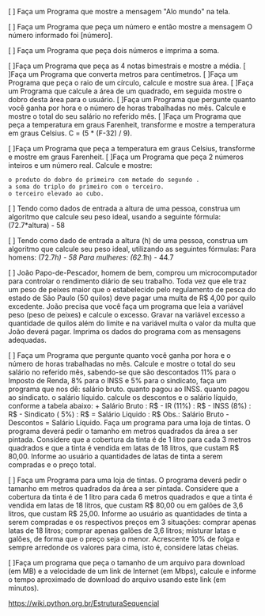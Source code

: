 [ ] Faça um Programa que mostre a mensagem "Alo mundo" na tela.

[ ] Faça um Programa que peça um número e então mostre a mensagem O número informado foi [número].

[ ] Faça um Programa que peça dois números e imprima a soma.

[ ]Faça um Programa que peça as 4 notas bimestrais e mostre a média.
[ ]Faça um Programa que converta metros para centímetros.
[ ]Faça um Programa que peça o raio de um círculo, calcule e mostre sua área.
[ ]Faça um Programa que calcule a área de um quadrado, em seguida mostre o dobro desta área para o usuário.
[ ]Faça um Programa que pergunte quanto você ganha por hora e o número de horas trabalhadas no mês. Calcule e mostre o total do seu salário no referido mês.
[ ]Faça um Programa que peça a temperatura em graus Farenheit, transforme e mostre a temperatura em graus Celsius.
C = (5 * (F-32) / 9).

[ ]Faça um Programa que peça a temperatura em graus Celsius, transforme e mostre em graus Farenheit.
[ ]Faça um Programa que peça 2 números inteiros e um número real. Calcule e mostre:
    
    o produto do dobro do primeiro com metade do segundo .
    a soma do triplo do primeiro com o terceiro.
    o terceiro elevado ao cubo.

[ ] Tendo como dados de entrada a altura de uma pessoa, construa um algoritmo que calcule seu peso ideal, usando a seguinte fórmula: (72.7*altura) - 58

[ ] Tendo como dado de entrada a altura (h) de uma pessoa, construa um algoritmo que calcule seu peso ideal, utilizando as seguintes fórmulas:
    Para homens: (72.7*h) - 58
    Para mulheres: (62.1*h) - 44.7

[ ] João Papo-de-Pescador, homem de bem, comprou um microcomputador para controlar o rendimento diário de seu trabalho. Toda vez que ele traz um peso de peixes maior que o estabelecido pelo regulamento de pesca do estado de São Paulo (50 quilos) deve pagar uma multa de R$ 4,00 por quilo excedente. João precisa que você faça um programa que leia a variável peso (peso de peixes) e calcule o excesso. Gravar na variável excesso a quantidade de quilos além do limite e na variável multa o valor da multa que João deverá pagar. Imprima os dados do programa com as mensagens adequadas.

[ ] Faça um Programa que pergunte quanto você ganha por hora e o número de horas trabalhadas no mês. Calcule e mostre o total do seu salário no referido mês, sabendo-se que são descontados 11% para o Imposto de Renda, 8% para o INSS e 5% para o sindicato, faça um programa que nos dê:
    salário bruto.
    quanto pagou ao INSS.
    quanto pagou ao sindicato.
    o salário líquido.
    calcule os descontos e o salário líquido, conforme a tabela abaixo:
        + Salário Bruto : R$
        - IR (11%) : R$
        - INSS (8%) : R$
        - Sindicato ( 5%) : R$
        = Salário Liquido : R$
    Obs.: Salário Bruto - Descontos = Salário Líquido.
    Faça um programa para uma loja de tintas. O programa deverá pedir o tamanho em metros quadrados da área a ser pintada. Considere que a cobertura da tinta é de 1 litro para cada 3 metros quadrados e que a tinta é vendida em latas de 18 litros, que custam R$ 80,00. Informe ao usuário a quantidades de latas de tinta a serem compradas e o preço total.

[ ] Faça um Programa para uma loja de tintas. O programa deverá pedir o tamanho em metros quadrados da área a ser pintada. Considere que a cobertura da tinta é de 1 litro para cada 6 metros quadrados e que a tinta é vendida em latas de 18 litros, que custam R$ 80,00 ou em galões de 3,6 litros, que custam R$ 25,00.
    Informe ao usuário as quantidades de tinta a serem compradas e os respectivos preços em 3 situações:
    comprar apenas latas de 18 litros;
    comprar apenas galões de 3,6 litros;
    misturar latas e galões, de forma que o preço seja o menor. Acrescente 10% de folga e sempre arredonde os valores para cima, isto é, considere latas cheias.

[ ]Faça um programa que peça o tamanho de um arquivo para download (em MB) e a velocidade de um link de Internet (em Mbps), calcule e informe o tempo aproximado de download do arquivo usando este link (em minutos).

https://wiki.python.org.br/EstruturaSequencial